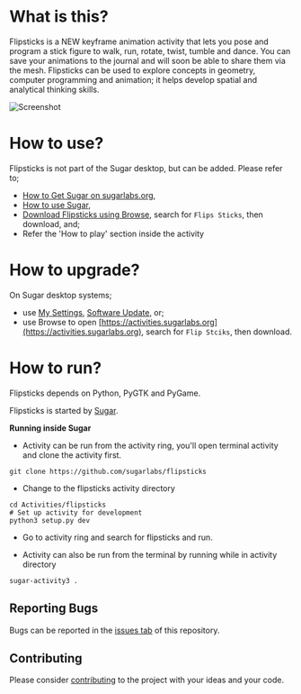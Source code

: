 What is this?
=============

Flipsticks is a NEW keyframe animation activity that lets you pose and program a stick figure to walk, run, rotate, twist, tumble and dance. You can save your animations to the journal and will soon be able to share them via the mesh. Flipsticks can be used to explore concepts in geometry, computer programming and animation; it helps develop spatial and analytical thinking skills.

![Screenshot](screenshots/1.png)

How to use?
===========

Flipsticks is not part of the Sugar desktop, but can be added.  Please refer to;

* [How to Get Sugar on sugarlabs.org](https://sugarlabs.org/),
* [How to use Sugar](https://help.sugarlabs.org/),
* [Download Flipsticks using Browse](https://activities.sugarlabs.org/), search for `Flips Sticks`, then download, and;
* Refer the 'How to play' section inside the activity

How to upgrade?
===============

On Sugar desktop systems;
* use [My Settings](https://help.sugarlabs.org/my_settings.html), [Software Update](https://help.sugarlabs.org/my_settings.html#software-update), or;
* use Browse to open [https://activities.sugarlabs.org](https://activities.sugarlabs.org), search for `Flip Stciks`, then download.

How to run?
=================

Flipsticks depends on Python, PyGTK and PyGame.

Flipsticks is started by [Sugar](https://github.com/sugarlabs/sugar).

**Running inside Sugar**

- Activity can be run from the activity ring, you'll open
  terminal activity and clone the activity first.
```
git clone https://github.com/sugarlabs/flipsticks
```

- Change to the flipsticks activity directory
```
cd Activities/flipsticks
# Set up activity for development 
python3 setup.py dev
```

- Go to activity ring and search for flipsticks and run.

- Activity can also be run from the terminal by running while in
  activity directory
```
sugar-activity3 .
```

Reporting Bugs
--------------

Bugs can be reported in the
[issues tab](https://github.com/sugarlabs/flipsticks/issues)
of this repository.

Contributing
------------

Please consider [contributing](https://github.com/sugarlabs/sugar-docs/blob/master/src/contributing.md) to the project with your ideas and your code.
